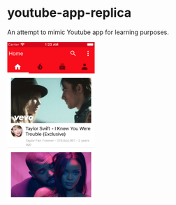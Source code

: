 # youtube-app-replica
An attempt to mimic Youtube app for learning purposes.

<img src="https://github.com/Vui-Chee/youtube-sample-app/blob/master/youtube.png" width="200" height="360"/>
